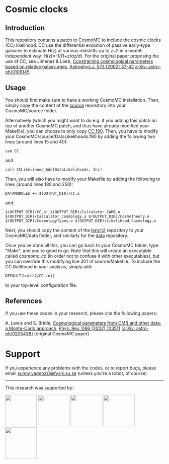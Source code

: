 # Cosmic clocks

## Introduction

This repository contains a patch to [CosmoMC](https://github.com/cmbant/CosmoMC/) to include the cosmic clocks (CC) likelihood. CC use the differential evolution of passive early-type galaxies to estimate H(z) at various redshifts up to z~2 in a model-independent way: H(z)=-1/(1+z)dz/dt.              For the original paper proposing the use of CC, see Jimenez & Loeb, [Constraining cosmological parameters based on relative galaxy ages](https://inspirehep.net/record/559474), [Astrophys.J. 573 (2002) 37-42](http://iopscience.iop.org/article/10.1086/340549/meta) [arXiv: astro-ph/0106145](https://arxiv.org/abs/astro-ph/0106145)  

## Usage

You should first make sure to have a working CosmoMC installation. Then, simply copy the content of the [source](https://github.com/sunnyvagnozzi/CosmoMC-patches/tree/master/Cosmic_clocks/source) repository into your CosmoMC/source folder.

Alternatively (which you might want to do e.g. if you adding this patch on top of another CosmoMC patch, and thus have already modified your Makefile), you can choose to only copy [CC.f90](https://github.com/sunnyvagnozzi/CosmoMC-patches/blob/master/Cosmic_clocks/source/CC.f90). Then, you have to modify your CosmoMC/source/DataLikelihoods.f90 by adding the following two lines (around lines 15 and 40):

    use CC
and

    call CCLikelihood_Add(DataLikelihoods, Ini)
Then, you will also have to modify your Makefile by adding the following to lines (around lines 180 and 250):

    DATAMODULES += $(OUTPUT_DIR)/CC.o
and

    $(OUTPUT_DIR)/CC.o: $(OUTPUT_DIR)/Calculator_CAMB.o $(OUTPUT_DIR)/Calculator_Cosmology.o $(OUTPUT_DIR)/CosmoTheory.o $(OUTPUT_DIR)/CosmologyTypes.o $(OUTPUT_DIR)/Likelihood_Cosmology.o


Next, you should copy the content of the [batch2](https://github.com/sunnyvagnozzi/CosmoMC-patches/tree/master/Cosmic_clocks/batch2) repository to your CosmoMC/data folder, and similarly for the [data](https://github.com/sunnyvagnozzi/CosmoMC-patches/tree/master/Cosmic_clocks/data) repository.

Once you've done all this, you can go back to your CosmoMC folder, type "Make", and you're good to go. Note that this will create an executable called *cosmomc_cc* (in order not to confuse it with other executables), but you can override this modifying line 301 of source/Makefile. To include the CC likelihood in your analysis, simply add:

    DEFAULT(batch2/CC.ini)
to your top-level configuration file.

## References

If you use these codes in your research, please cite the following papers:

A. Lewis and S. Bridle, [Cosmological parameters from CMB and other data: a Monte-Carlo approach](https://inspirehep.net/record/590144), [Phys. Rev. D66 (2002) 103511](https://journals.aps.org/prd/abstract/10.1103/PhysRevD.66.103511) [[arXiv: astro-ph/0205436](https://arxiv.org/abs/astro-ph/0205436)] (original CosmoMC paper)

# Support

If you experience any problems with the codes, or to report bugs, please email [sunny.vagnozzi@fysik.su.se](mailto:sunny.vagnozzi@fysik.su.se) (unless you're a robot, of course)

************************************************************************************************

This research was supported by:

   <a href="http://www.okc.albanova.se/"><img src="http://www.okc.albanova.se/polopoly_fs/1.327382.1491483655!/image/image.jpg_gen/derivatives/logotype_h130/image.jpg"
height="100px"></a>
   <a href="https://www.su.se/"><img src="http://resources.mynewsdesk.com/image/upload/t_open_graph_image/ayjgabd4qxqbpj4pu4nl.jpg"
height="100px"></a>
      <a href="https://www.nordita.org/"><img src="https://yt3.ggpht.com/a-/AJLlDp3bQ-UG2qVRBjqfsEbsUaDs_fd8yBPkMnPCXg=s900-mo-c-c0xffffffff-rj-k-no"
height="100px"></a>
   <a href="http://www.ceico.cz/"><img src="https://academicpositions.eu/uploads/46e/083/46e083d07d2516e6b22c300bfe4731ac.jpeg" height="100px"></a>
   <a href="https://www.fzu.cz/"><img src="https://www.fzu.cz/sites/default/files/logo-FZU-velke_1000x600px.jpg" height="100px"></a>
